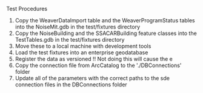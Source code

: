 Test Procedures
1. Copy the WeaverDataImport table and the WeaverProgramStatus tables into the NoiseMit.gdb in the test/fixtures directory
2. Copy the NoiseBuilding and the SSACARBuilding feature classes into the TestTables.gdb in the test/fixtures directory
3. Move these to a local machine with development tools
4. Load the test fixtures into an enterprise geodatabase
5. Register the data as versioned !! Not doing this will cause the e
6. Copy the connection file from ArcCatalog to the './DBConnections' folder
6. Update all of the parameters with the correct paths to the sde connection files in the DBConnections folder
